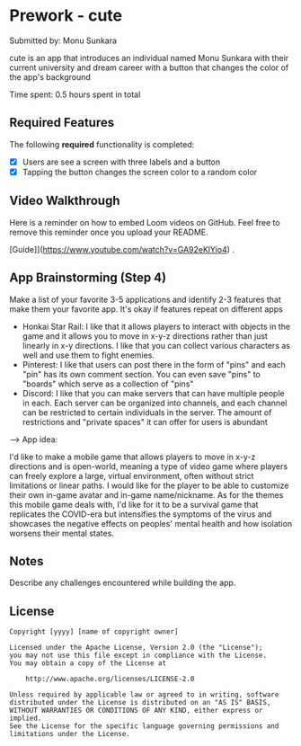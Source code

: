 # Prework - cute

Submitted by: Monu Sunkara

cute is an app that introduces an individual named Monu Sunkara with their current university and dream career with a button that changes the color of the app's background

Time spent: 0.5 hours spent in total

## Required Features

The following **required** functionality is completed:

- [X] Users are see a screen with three labels and a button
- [X] Tapping the button changes the screen color to a random color
 
## Video Walkthrough

Here is a reminder on how to embed Loom videos on GitHub. Feel free to remove this reminder once you upload your README. 

[Guide]](https://www.youtube.com/watch?v=GA92eKlYio4) .

## App Brainstorming (Step 4)
Make a list of your favorite 3-5 applications and identify 2-3 features that make them your favorite app. It's okay if features repeat on different apps
- Honkai Star Rail: I like that it allows players to interact with objects in the game and it allows you to move in x-y-z directions rather than just linearly in x-y directions. I like that you can collect various characters as well and use them to fight enemies.
- Pinterest: I like that users can post there in the form of "pins" and each "pin" has its own comment section. You can even save "pins" to "boards" which serve as a collection of "pins"
- Discord: I like that you can make servers that can have multiple people in each. Each server can be organized into channels, and each channel can be restricted to certain individuals in the server. The amount of restrictions and "private spaces" it can offer for users is abundant

--> App idea:

I'd like to make a mobile game that allows players to move in x-y-z directions and is open-world, meaning a type of video game where players can freely explore a large, virtual environment, often without strict limitations or linear paths. I would like for the player to be able to customize their own in-game avatar and in-game name/nickname. As for the themes this mobile game deals with, I'd like for it to be a survival game that replicates the COVID-era but intensifies the symptoms of the virus and showcases the negative effects on peoples' mental health and how isolation worsens their mental states.


## Notes

Describe any challenges encountered while building the app.

## License

    Copyright [yyyy] [name of copyright owner]

    Licensed under the Apache License, Version 2.0 (the "License");
    you may not use this file except in compliance with the License.
    You may obtain a copy of the License at

        http://www.apache.org/licenses/LICENSE-2.0

    Unless required by applicable law or agreed to in writing, software
    distributed under the License is distributed on an "AS IS" BASIS,
    WITHOUT WARRANTIES OR CONDITIONS OF ANY KIND, either express or implied.
    See the License for the specific language governing permissions and
    limitations under the License.
